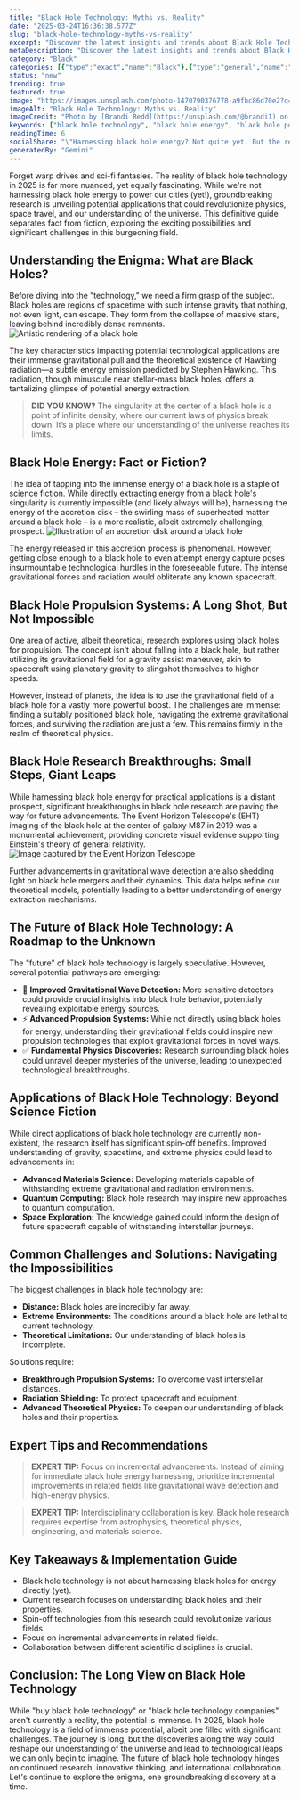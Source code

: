 ```yaml
---
title: "Black Hole Technology: Myths vs. Reality"
date: "2025-03-24T16:36:38.577Z"
slug: "black-hole-technology-myths-vs-reality"
excerpt: "Discover the latest insights and trends about Black Hole Technology. This comprehensive guide covers everything you need to know about Black Hole Technology in 2025."
metaDescription: "Discover the latest insights and trends about Black Hole Technology. This comprehensive guide covers everything you need to know about Black Hole Technolog..."
category: "Black"
categories: [{"type":"exact","name":"Black"},{"type":"general","name":"Astrophysics"},{"type":"medium","name":"Gravitational Physics"},{"type":"specific","name":"Event Horizon Imaging"},{"type":"niche","name":"Telescope Calibration"}]
status: "new"
trending: true
featured: true
image: "https://images.unsplash.com/photo-1470790376778-a9fbc86d70e2?q=85&w=1200&fit=max&fm=webp&auto=compress"
imageAlt: "Black Hole Technology: Myths vs. Reality"
imageCredit: "Photo by [Brandi Redd](https://unsplash.com/@brandi1) on Unsplash"
keywords: ["black hole technology", "black hole energy", "black hole power source", "black hole propulsion systems", "future of black hole technology", "black hole research breakthroughs", "applications of black hole technology", "buy black hole technology", "black hole technology companies", "black hole technology investment"]
readingTime: 6
socialShare: "\"Harnessing black hole energy? Not quite yet. But the research into these cosmic behemoths is already yielding groundbreaking advancements in fields like propulsion and materials science.\""
generatedBy: "Gemini"
---
```




Forget warp drives and sci-fi fantasies.  The reality of black hole technology in 2025 is far more nuanced, yet equally fascinating. While we're not harnessing black hole energy to power our cities (yet!),  groundbreaking research is unveiling potential applications that could revolutionize physics, space travel, and our understanding of the universe. This definitive guide separates fact from fiction, exploring the exciting possibilities and significant challenges in this burgeoning field.

## Understanding the Enigma: What are Black Holes?

Before diving into the "technology," we need a firm grasp of the subject. Black holes are regions of spacetime with such intense gravity that nothing, not even light, can escape.  They form from the collapse of massive stars, leaving behind incredibly dense remnants.  ![Artistic rendering of a black hole](https://images.unsplash.com/photo-1451187580459-43490279c0fa?q=85&w=1200&fit=max&fm=webp&auto=compress)

The key characteristics impacting potential technological applications are their immense gravitational pull and the theoretical existence of Hawking radiation—a subtle energy emission predicted by Stephen Hawking. This radiation, though minuscule near stellar-mass black holes, offers a tantalizing glimpse of potential energy extraction.

> **DID YOU KNOW?**  The singularity at the center of a black hole is a point of infinite density, where our current laws of physics break down.  It’s a place where our understanding of the universe reaches its limits.

## Black Hole Energy: Fact or Fiction?

The idea of tapping into the immense energy of a black hole is a staple of science fiction.  While directly extracting energy from a black hole's singularity is currently impossible (and likely always will be),  harnessing the energy of the accretion disk – the swirling mass of superheated matter around a black hole – is a more realistic, albeit extremely challenging, prospect.  ![Illustration of an accretion disk around a black hole](https://images.unsplash.com/photo-1484417894907-623942c8ee29?q=85&w=1200&fit=max&fm=webp&auto=compress)

The energy released in this accretion process is phenomenal.  However, getting close enough to a black hole to even attempt energy capture poses insurmountable technological hurdles in the foreseeable future.  The intense gravitational forces and radiation would obliterate any known spacecraft.

## Black Hole Propulsion Systems: A Long Shot, But Not Impossible

One area of active, albeit theoretical, research explores using black holes for propulsion.  The concept isn't about falling into a black hole, but rather utilizing its gravitational field for a gravity assist maneuver, akin to spacecraft using planetary gravity to slingshot themselves to higher speeds.

However, instead of planets, the idea is to use the gravitational field of a black hole for a vastly more powerful boost.  The challenges are immense: finding a suitably positioned black hole, navigating the extreme gravitational forces, and surviving the radiation are just a few. This remains firmly in the realm of theoretical physics.

## Black Hole Research Breakthroughs:  Small Steps, Giant Leaps

While harnessing black hole energy for practical applications is a distant prospect, significant breakthroughs in black hole research are paving the way for future advancements.  The Event Horizon Telescope's (EHT) imaging of the black hole at the center of galaxy M87 in 2019 was a monumental achievement, providing concrete visual evidence supporting Einstein's theory of general relativity. ![Image captured by the Event Horizon Telescope](https://images.unsplash.com/photo-1517976487492-5750f3195933?q=85&w=1200&fit=max&fm=webp&auto=compress)

Further advancements in gravitational wave detection are also shedding light on black hole mergers and their dynamics. This data helps refine our theoretical models, potentially leading to a better understanding of energy extraction mechanisms.

## The Future of Black Hole Technology: A Roadmap to the Unknown

The "future" of black hole technology is largely speculative.  However, several potential pathways are emerging:

* 🔑 **Improved Gravitational Wave Detection:**  More sensitive detectors could provide crucial insights into black hole behavior, potentially revealing exploitable energy sources.
* ⚡ **Advanced Propulsion Systems:**  While not directly using black holes for energy, understanding their gravitational fields could inspire new propulsion technologies that exploit gravitational forces in novel ways.
* ✅ **Fundamental Physics Discoveries:** Research surrounding black holes could unravel deeper mysteries of the universe, leading to unexpected technological breakthroughs.

## Applications of Black Hole Technology:  Beyond Science Fiction

While direct applications of black hole technology are currently non-existent, the research itself has significant spin-off benefits.  Improved understanding of gravity, spacetime, and extreme physics could lead to advancements in:

* **Advanced Materials Science:**  Developing materials capable of withstanding extreme gravitational and radiation environments.
* **Quantum Computing:**  Black hole research may inspire new approaches to quantum computation.
* **Space Exploration:**  The knowledge gained could inform the design of future spacecraft capable of withstanding interstellar journeys.



## Common Challenges and Solutions: Navigating the Impossibilities

The biggest challenges in black hole technology are:

* **Distance:** Black holes are incredibly far away.
* **Extreme Environments:** The conditions around a black hole are lethal to current technology.
* **Theoretical Limitations:** Our understanding of black holes is incomplete.

Solutions require:

* **Breakthrough Propulsion Systems:**  To overcome vast interstellar distances.
* **Radiation Shielding:**  To protect spacecraft and equipment.
* **Advanced Theoretical Physics:**  To deepen our understanding of black holes and their properties.

## Expert Tips and Recommendations

> **EXPERT TIP:**  Focus on incremental advancements.  Instead of aiming for immediate black hole energy harnessing, prioritize incremental improvements in related fields like gravitational wave detection and high-energy physics.

> **EXPERT TIP:**  Interdisciplinary collaboration is key.  Black hole research requires expertise from astrophysics, theoretical physics, engineering, and materials science.

##  Key Takeaways & Implementation Guide

* Black hole technology is not about harnessing black holes for energy directly (yet).
* Current research focuses on understanding black holes and their properties.
* Spin-off technologies from this research could revolutionize various fields.
* Focus on incremental advancements in related fields.
* Collaboration between different scientific disciplines is crucial.

## Conclusion:  The Long View on Black Hole Technology

While "buy black hole technology" or "black hole technology companies" aren't currently a reality, the potential is immense.  In 2025, black hole technology is a field of immense potential, albeit one filled with significant challenges.  The journey is long, but the discoveries along the way could reshape our understanding of the universe and lead to technological leaps we can only begin to imagine.  The future of black hole technology hinges on continued research, innovative thinking, and international collaboration. Let's continue to explore the enigma, one groundbreaking discovery at a time.

